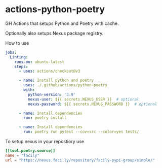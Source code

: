 # actions-python-poetry
GH Actions that setups Python and Poetry with cache.

Optionally also setups Nexus package registry.

How to use
```yaml
jobs:
  Linting:
    runs-on: ubuntu-latest
    steps:
      - uses: actions/checkout@v3

      - name: Install python and poetry
        uses: ./.github/actions/python-poetry
        with:
          python-version: '3.9'
          nexus-user: ${{ secrets.NEXUS_USER }}  # optional
          nexus-password: ${{ secrets.NEXUS_PASSWORD }}  # optional

      - name: Install dependencies
        run: poetry install

      - name: Install dependencies
        run: poetry run pytest --cov=src --color=yes tests/
```

To setup nexus in your repostiory use

```toml
[[tool.poetry.source]]
name = "facily"
url = "https://nexus.faci.ly/repository/facily-pypi-group/simple/"
```
